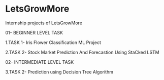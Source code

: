 # LetsGrowMore
Internship projects of LetsGrowMore

01- BEGINNER LEVEL TASK


   1.TASK 1- Iris Flower Classification ML Project

   2.TASK 2- Stock Market Prediction And Forecastion Using StaCked LSTM  
   


02- INTERMEDIATE LEVEL TASK

   3.TASK 2- Prediction using Decision Tree Algorithm
